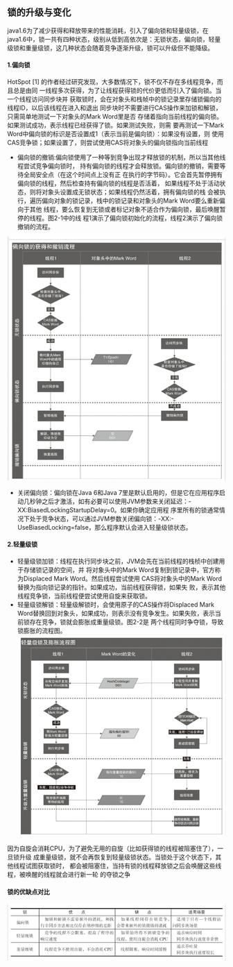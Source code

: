 ## 锁的升级与变化

java1.6为了减少获得和释放带来的性能消耗，引入了偏向锁和轻量级锁，在java1.6中，锁一共有四种状态，级别从低到高依次是：无锁状态，偏向锁，轻量级锁和重量级锁，这几种状态会随着竞争逐渐升级，锁可以升级但不能降级。

#### 1.偏向锁
HotSpot [1] 的作者经过研究发现，大多数情况下，锁不仅不存在多线程竞争，而且总是由同
一线程多次获得，为了让线程获得锁的代价更低而引入了偏向锁。当一个线程访问同步块并
获取锁时，会在对象头和栈帧中的锁记录里存储锁偏向的线程ID，以后该线程在进入和退出
同步块时不需要进行CAS操作来加锁和解锁，只需简单地测试一下对象头的Mark Word里是否
存储着指向当前线程的偏向锁。如果测试成功，表示线程已经获得了锁。如果测试失败，则需
要再测试一下Mark Word中偏向锁的标识是否设置成1（表示当前是偏向锁）：如果没有设置，则
使用CAS竞争锁；如果设置了，则尝试使用CAS将对象头的偏向锁指向当前线程

- 偏向锁的撤销:偏向锁使用了一种等到竞争出现才释放锁的机制，所以当其他线程尝试竞争偏向锁时，
持有偏向锁的线程才会释放锁。偏向锁的撤销，需要等待全局安全点（在这个时间点上没有正
在执行的字节码）。它会首先暂停拥有偏向锁的线程，然后检查持有偏向锁的线程是否活着，
如果线程不处于活动状态，则将对象头设置成无锁状态；如果线程仍然活着，拥有偏向锁的栈
会被执行，遍历偏向对象的锁记录，栈中的锁记录和对象头的Mark Word要么重新偏向于其他
线程，要么恢复到无锁或者标记对象不适合作为偏向锁，最后唤醒暂停的线程。图2-1中的线
程1演示了偏向锁初始化的流程，线程2演示了偏向锁撤销的流程。

![](../../../pic/java/锁的升级_1.png)

- 关闭偏向锁：偏向锁在Java 6和Java 7里是默认启用的，但是它在应用程序启动几秒钟之后才激活，如有必要可以使用JVM参数来关闭延迟：-XX:BiasedLockingStartupDelay=0。如果你确定应用程
序里所有的锁通常情况下处于竞争状态，可以通过JVM参数关闭偏向锁：-XX:-
UseBiasedLocking=false，那么程序默认会进入轻量级锁状态。

#### 2.轻量级锁
- 轻量级锁加锁：线程在执行同步块之前，JVM会先在当前线程的栈桢中创建用于存储锁记录的空间，并
将对象头中的Mark Word复制到锁记录中，官方称为Displaced Mark Word。然后线程尝试使用
CAS将对象头中的Mark Word替换为指向锁记录的指针。如果成功，当前线程获得锁，如果失
败，表示其他线程竞争锁，当前线程便尝试使用自旋来获取锁。
- 轻量级锁解锁：轻量级解锁时，会使用原子的CAS操作将Displaced Mark Word替换回到对象头，如果成功，则表示没有竞争发生。如果失败，表示当前锁存在竞争，锁就会膨胀成重量级锁。图2-2是
两个线程同时争夺锁，导致锁膨胀的流程图。
![](../../../pic/java/锁的升级_2.png)

因为自旋会消耗CPU，为了避免无用的自旋（比如获得锁的线程被阻塞住了），一旦锁升级
成重量级锁，就不会再恢复到轻量级锁状态。当锁处于这个状态下，其他线程试图获取锁时，
都会被阻塞住，当持有锁的线程释放锁之后会唤醒这些线程，被唤醒的线程就会进行新一轮
的夺锁之争

#### 锁的优缺点对比 
![](../../../pic/java/锁的升级_3.png)
